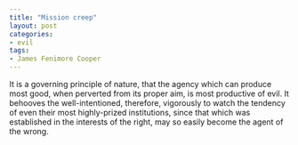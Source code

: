 ```yaml
---
title: "Mission creep"
layout: post
categories:
- evil
tags:
- James Fenimore Cooper
---
```


It is a governing principle of nature, that the agency which can produce most good, when perverted from its proper aim, is most productive of evil. It behooves the well-intentioned, therefore, vigorously to watch the tendency of even their most highly-prized institutions, since that which was established in the interests of the right, may so easily become the agent of the wrong.